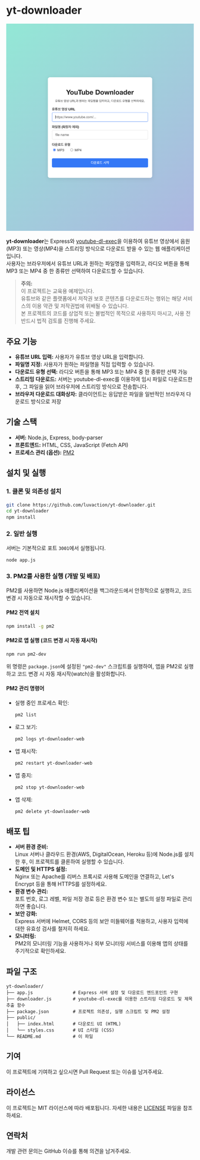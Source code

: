 # yt-downloader

![홈 화면](./screenshots/home.png)

**yt-downloader**는 Express와 [youtube-dl-exec](https://www.npmjs.com/package/youtube-dl-exec)을 이용하여 유튜브 영상에서 음원(MP3) 또는 영상(MP4)을 스트리밍 방식으로 다운로드 받을 수 있는 웹 애플리케이션입니다.  
사용자는 브라우저에서 유튜브 URL과 원하는 파일명을 입력하고, 라디오 버튼을 통해 MP3 또는 MP4 중 한 종류만 선택하여 다운로드할 수 있습니다.

> **주의:**  
> 이 프로젝트는 교육용 예제입니다.  
> 유튜브와 같은 플랫폼에서 저작권 보호 콘텐츠를 다운로드하는 행위는 해당 서비스의 이용 약관 및 저작권법에 위배될 수 있습니다.  
> 본 프로젝트의 코드를 상업적 또는 불법적인 목적으로 사용하지 마시고, 사용 전 반드시 법적 검토를 진행해 주세요.

## 주요 기능

- **유튜브 URL 입력:** 사용자가 유튜브 영상 URL을 입력합니다.
- **파일명 지정:** 사용자가 원하는 파일명을 직접 입력할 수 있습니다.
- **다운로드 유형 선택:** 라디오 버튼을 통해 MP3 또는 MP4 중 한 종류만 선택 가능
- **스트리밍 다운로드:** 서버는 youtube-dl-exec를 이용하여 임시 파일로 다운로드한 후, 그 파일을 읽어 브라우저에 스트리밍 방식으로 전송합니다.
- **브라우저 다운로드 대화상자:** 클라이언트는 응답받은 파일을 일반적인 브라우저 다운로드 방식으로 저장

## 기술 스택

- **서버:** Node.js, Express, body-parser
- **프론트엔드:** HTML, CSS, JavaScript (Fetch API)
- **프로세스 관리 (옵션):** [PM2](https://pm2.keymetrics.io/)

## 설치 및 실행

### 1. 클론 및 의존성 설치

```bash
git clone https://github.com/luvaction/yt-downloader.git
cd yt-downloader
npm install
```

### 2. 일반 실행

서버는 기본적으로 포트 `3001`에서 실행됩니다.

```bash
node app.js
```

### 3. PM2를 사용한 실행 (개발 및 배포)

PM2를 사용하면 Node.js 애플리케이션을 백그라운드에서 안정적으로 실행하고, 코드 변경 시 자동으로 재시작할 수 있습니다.

#### PM2 전역 설치

```bash
npm install -g pm2
```

#### PM2로 앱 실행 (코드 변경 시 자동 재시작)

```bash
npm run pm2-dev
```

위 명령은 `package.json`에 설정된 `"pm2-dev"` 스크립트를 실행하여, 앱을 PM2로 실행하고 코드 변경 시 자동 재시작(watch)을 활성화합니다.

#### PM2 관리 명령어

- 실행 중인 프로세스 확인:
  ```bash
  pm2 list
  ```
- 로그 보기:
  ```bash
  pm2 logs yt-downloader-web
  ```
- 앱 재시작:
  ```bash
  pm2 restart yt-downloader-web
  ```
- 앱 중지:
  ```bash
  pm2 stop yt-downloader-web
  ```
- 앱 삭제:
  ```bash
  pm2 delete yt-downloader-web
  ```

## 배포 팁

- **서버 환경 준비:**  
  Linux 서버나 클라우드 환경(AWS, DigitalOcean, Heroku 등)에 Node.js를 설치한 후, 이 프로젝트를 클론하여 실행할 수 있습니다.
- **도메인 및 HTTPS 설정:**  
  Nginx 또는 Apache를 리버스 프록시로 사용해 도메인을 연결하고, Let's Encrypt 등을 통해 HTTPS를 설정하세요.
- **환경 변수 관리:**  
  포트 번호, 로그 레벨, 파일 저장 경로 등은 환경 변수 또는 별도의 설정 파일로 관리하면 좋습니다.
- **보안 강화:**  
  Express 서버에 Helmet, CORS 등의 보안 미들웨어를 적용하고, 사용자 입력에 대한 유효성 검사를 철저히 하세요.
- **모니터링:**  
  PM2의 모니터링 기능을 사용하거나 외부 모니터링 서비스를 이용해 앱의 상태를 주기적으로 확인하세요.

## 파일 구조

```
yt-downloader/
├── app.js               # Express 서버 설정 및 다운로드 엔드포인트 구현
├── downloader.js        # youtube-dl-exec를 이용한 스트리밍 다운로드 및 제목 추출 함수
├── package.json         # 프로젝트 의존성, 실행 스크립트 및 PM2 설정
├── public/
│   ├── index.html       # 다운로드 UI (HTML)
│   └── styles.css       # UI 스타일 (CSS)
└── README.md            # 이 파일
```

## 기여

이 프로젝트에 기여하고 싶으시면 Pull Request 또는 이슈를 남겨주세요.

## 라이선스

이 프로젝트는 MIT 라이선스에 따라 배포됩니다. 자세한 내용은 [LICENSE](./LICENSE) 파일을 참조하세요.

## 연락처

개발 관련 문의는 GitHub 이슈를 통해 의견을 남겨주세요.
